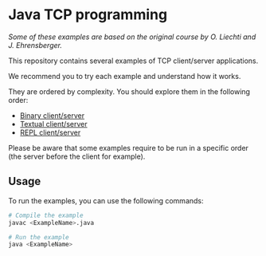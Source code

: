 # Java TCP programming

_Some of these examples are based on the original course by O. Liechti and J.
Ehrensberger._

This repository contains several examples of TCP client/server applications.

We recommend you to try each example and understand how it works.

They are ordered by complexity. You should explore them in the following order:

- [Binary client/server](./01-binary-client-server)
- [Textual client/server](./02-textual-client-server)
- [REPL client/server](./03-repl-client-server)

Please be aware that some examples require to be run in a specific order (the
server before the client for example).

## Usage

To run the examples, you can use the following commands:

```bash
# Compile the example
javac <ExampleName>.java

# Run the example
java <ExampleName>
```
